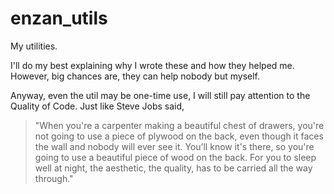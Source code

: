 # enzan_utils
My utilities.

I'll do my best explaining why I wrote these and how they helped me.
However, big chances are, they can help nobody but myself.

Anyway, even the util may be one-time use, I will still pay attention to the Quality of Code.
Just like Steve Jobs said,
> "When you're a carpenter making a beautiful chest of drawers, you're not going to use a piece of plywood on the back, even though it faces the wall and nobody will ever see it. You’ll know it's there, so you're going to use a beautiful piece of wood on the back. For you to sleep well at night, the aesthetic, the quality, has to be carried all the way through."

